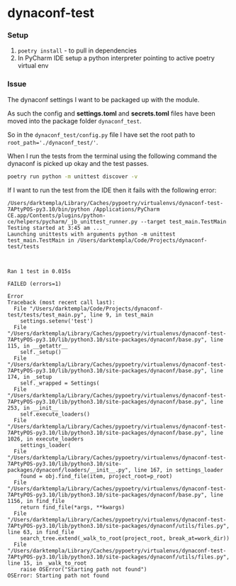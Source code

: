 # dynaconf-test

### Setup

1. `poetry install` - to pull in dependencies
2. In PyCharm IDE setup a python interpreter pointing to active poetry virtual env

### Issue

The dynaconf settings I want to be packaged up with the module.

As such the config and **settings.toml** and **secrets.toml** files have been moved into the package folder `dynaconf_test`. 

So in the `dynaconf_test/config.py` file I have set the root path to `root_path='./dynaconf_test/'`. 

When I run the tests from the terminal using the following command the dynaconf is picked up okay and the test passes.

```bash
poetry run python -m unittest discover -v
```

If I want to run the test from the IDE then it fails with the following error:

```commandline
/Users/darktempla/Library/Caches/pypoetry/virtualenvs/dynaconf-test-7APtyPOS-py3.10/bin/python /Applications/PyCharm CE.app/Contents/plugins/python-ce/helpers/pycharm/_jb_unittest_runner.py --target test_main.TestMain 
Testing started at 3:45 am ...
Launching unittests with arguments python -m unittest test_main.TestMain in /Users/darktempla/Code/Projects/dynaconf-test/tests



Ran 1 test in 0.015s

FAILED (errors=1)

Error
Traceback (most recent call last):
  File "/Users/darktempla/Code/Projects/dynaconf-test/tests/test_main.py", line 9, in test_main
    settings.setenv('test')
  File "/Users/darktempla/Library/Caches/pypoetry/virtualenvs/dynaconf-test-7APtyPOS-py3.10/lib/python3.10/site-packages/dynaconf/base.py", line 115, in __getattr__
    self._setup()
  File "/Users/darktempla/Library/Caches/pypoetry/virtualenvs/dynaconf-test-7APtyPOS-py3.10/lib/python3.10/site-packages/dynaconf/base.py", line 174, in _setup
    self._wrapped = Settings(
  File "/Users/darktempla/Library/Caches/pypoetry/virtualenvs/dynaconf-test-7APtyPOS-py3.10/lib/python3.10/site-packages/dynaconf/base.py", line 253, in __init__
    self.execute_loaders()
  File "/Users/darktempla/Library/Caches/pypoetry/virtualenvs/dynaconf-test-7APtyPOS-py3.10/lib/python3.10/site-packages/dynaconf/base.py", line 1026, in execute_loaders
    settings_loader(
  File "/Users/darktempla/Library/Caches/pypoetry/virtualenvs/dynaconf-test-7APtyPOS-py3.10/lib/python3.10/site-packages/dynaconf/loaders/__init__.py", line 167, in settings_loader
    found = obj.find_file(item, project_root=p_root)
  File "/Users/darktempla/Library/Caches/pypoetry/virtualenvs/dynaconf-test-7APtyPOS-py3.10/lib/python3.10/site-packages/dynaconf/base.py", line 1156, in find_file
    return find_file(*args, **kwargs)
  File "/Users/darktempla/Library/Caches/pypoetry/virtualenvs/dynaconf-test-7APtyPOS-py3.10/lib/python3.10/site-packages/dynaconf/utils/files.py", line 63, in find_file
    search_tree.extend(_walk_to_root(project_root, break_at=work_dir))
  File "/Users/darktempla/Library/Caches/pypoetry/virtualenvs/dynaconf-test-7APtyPOS-py3.10/lib/python3.10/site-packages/dynaconf/utils/files.py", line 15, in _walk_to_root
    raise OSError("Starting path not found")
OSError: Starting path not found
```

